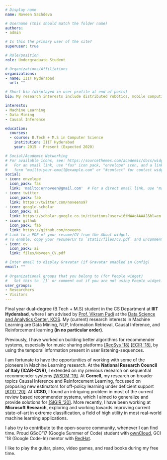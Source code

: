 ```yaml
---
# Display name
name: Noveen Sachdeva

# Username (this should match the folder name)
authors:
- admin

# Is this the primary user of the site?
superuser: true

# Role/position
role: Undergraduate Student

# Organizations/Affiliations
organizations:
- name: IIIT Hyderabad
  url: ""

# Short bio (displayed in user profile at end of posts)
bio: My research interests include distributed robotics, mobile computing and programmable matter.

interests:
- Machine Learning
- Data Mining
- Causal Inference

education:
  courses:
  - course: B.Tech + M.S in Computer Science
    institution: IIIT Hyderabad
    year: 2015 - Present (Expected 2020)

# Social/Academic Networking
# For available icons, see: https://sourcethemes.com/academic/docs/widgets/#icons
#   For an email link, use "fas" icon pack, "envelope" icon, and a link in the
#   form "mailto:your-email@example.com" or "#contact" for contact widget.
social:
- icon: envelope
  icon_pack: fas
  link: 'mailto:ernoveen@gmail.com'  # For a direct email link, use "mailto:test@example.org".
- icon: twitter
  icon_pack: fab
  link: https://twitter.com/noveens97
- icon: google-scholar
  icon_pack: ai
  link: https://scholar.google.co.in/citations?user=i6tMWAoAAAAJ&hl=en
- icon: github
  icon_pack: fab
  link: https://github.com/noveens
# Link to a PDF of your resume/CV from the About widget.
# To enable, copy your resume/CV to `static/files/cv.pdf` and uncomment the lines below.  
- icon: cv
  icon_pack: ai
  link: files/Noveen_CV.pdf

# Enter email to display Gravatar (if Gravatar enabled in Config)
email: ""
  
# Organizational groups that you belong to (for People widget)
#   Set this to `[]` or comment out if you are not using People widget.  
user_groups:
- Researchers
- Visitors
---
```


Final year dual-degree (B.Tech + M.S) student in the CS Department at **IIIT Hyderabad**, where I am advised by [Prof. Vikram Pudi](https://faculty.iiit.ac.in/~vikram/) at the [Data Science and Analytics Center, KCIS](http://dsac.iiit.ac.in/). My (current) research interests in Machine Learning are Data Mining, NLP, Information Retrieval, Causal Inference, and Reinforcement learning **(in no particular order)**.

Previously, I have worked on building better algorithms for recommender systems, especially for music sharing platforms [[RecSys '18]](https://doi.org/10.1145/3240323.3240397) [[ECIR '18]](https://doi.org/10.1007/978-3-319-76941-7_25), by using the temporal information present in user listening-sequences. 

I am fortunate to have the opportunities of working with some of the pioneers in Machine Learning research. At the **National Research Council of Italy (ICAR-CNR)**, I extended on my previous research on sequential recommender systems [[WSDM '19]](https://doi.org/10.1145/3289600.3291007). At **Cornell**, my research on broader topics Causal Inference and Reinforcement Learning, focussed on proposing new estimators for off-policy learning under deficient support [[KDD '20]](https://openreview.net/attachment?id=SklcyJBtvB&name=original_pdf). At **UCSD**, I found an intriguing problem in most of the current review based recommender systems, which I aimed to generalize and provide solutions for [[SIGIR '20]](
https://doi.org/10.1145/3397271.3401281). More recently, I have been working at **Microsoft Research**, exploring and working towards improving current state-of-art in extreme classification, a field of high utility in most real-world machine learning applications.

I also try to contribute to the open-source community, whenever I can find time. Proud GSoC'17 (Google Summer of Code) student with [ownCloud](https://github.com/owncloud), GCI '18 (Google Code-In) mentor with [RedHat](http://www.jboss.org/).

I like to play the guitar, piano, video games, and read books during my free time.
